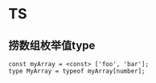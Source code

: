 # TS

## 捞数组枚举值type
```
const myArray = <const> ['foo', 'bar'];
type MyArray = typeof myArray[number];
```